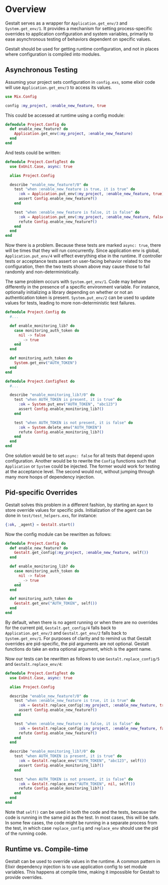 Overview
========

Gestalt serves as a wrapper for `Application.get_env/3` and `System.get_env/1`. It provides a mechanism for setting
process-specific overrides to application configuration and system variables, primarily to ease asynchronous testing of
behaviors dependent on specific values.

Gestalt should be used for getting runtime configuration, and not in places where configuration is compiled into
modules.


## Asynchronous Testing

Assuming your project sets configuration in `config.exs`, some elixir code will use `Application.get_env/3` to access
its values.

```elixir
use Mix.Config

config :my_project, :enable_new_feature, true
```

This could be accessed at runtime using a config module:

```elixir
defmodule Project.Config do
  def enable_new_feature? do
    Application.get_env(:my_project, :enable_new_feature)
  end
end
```

And tests could be written:

```elixir
defmodule Project.ConfigTest do
  use ExUnit.Case, async: true

  alias Project.Config

  describe "enable_new_feature?/0" do
    test "when :enable_new_feature is true, it is true" do
      :ok = Application.put_env(:my_project, :enable_new_feature, true)
      assert Config.enable_new_feature?()
    end

    test "when :enable_new_feature is false, it is false" do
      :ok = Application.put_env(:my_project, :enable_new_feature, false)
      refute Config.enable_new_feature?()
    end
  end
end
```

Now there is a problem. Because these tests are marked `async: true`, there will be times that they will run
concurrently. Since application env is global, `Application.put_env/4` will effect everything else in the runtime. If
controller tests or acceptance tests assert on user-facing behavior related to the configuration, then the two tests
shown above may cause those to fail randomly and non-deterministically.

The same problem occurs with `System.get_env/1`. Code may behave differently in the presence of a specific environment
variable. For instance, optionally initializing a library depending on whether or not an authentication token is
present. `System.put_env/2` can be used to update values for tests, leading to more non-deterministic test failures.

```elixir
defmodule Project.Config do
  #...

  def enable_monitoring_lib? do
    case monitoring_auth_token do
      nil -> false
      _ -> true
    end
  end

  def monitoring_auth_token do
    System.get_env("AUTH_TOKEN")
  end
end
```

```elixir
defmodule Project.ConfigTest do
  #...

  describe "enable_monitoring_lib?/0" do
    test "when AUTH_TOKEN is present, it is true" do
      :ok = System.put_env("AUTH_TOKEN", "abc123")
      assert Config.enable_monitoring_lib?()
    end

    test "when AUTH_TOKEN is not present, it is false" do
      :ok = System.delete_env("AUTH_TOKEN")
      refute Config.enable_monitoring_lib?()
    end
  end
end
```

One solution would be to set `async: false` for all tests that depend upon configuration. Another would be to rewrite
the `Config` functions such that `Application` or `System` could be injected. The former would work for testing at the
acceptance level. The second would not, without jumping through many more hoops of dependency injection.


## Pid-specific Overrides

Gestalt solves this problem in a different fashion, by starting an `Agent` to store override values for specific pids.
Initialization of the agent can be done in `test/test_helpers.exs`, for instance:

```elixir
{:ok, _agent} = Gestalt.start()
```

Now the config module can be rewritten as follows:

```elixir
defmodule Project.Config do
  def enable_new_feature? do
    Gestalt.get_config(:my_project, :enable_new_feature, self())
  end

  def enable_monitoring_lib? do
    case monitoring_auth_token do
      nil -> false
      _ -> true
    end
  end

  def monitoring_auth_token do
    Gestalt.get_env("AUTH_TOKEN", self())
  end
end
```

By default, when there is no agent running or when there are no overrides for the current pid, `Gestalt.get_config/4`
falls back to `Application.get_env/3` and `Gestalt.get_env/2` falls back to `System.get_env/1`. For purposes of clarity
and to remind us that Gestalt overrides are pid-specific, the pid arguments are not optional. Gestalt functions do take
an extra optional argument, which is the agent name.

Now our tests can be rewritten as follows to use `Gestalt.replace_config/5` and `Gestalt.replace_env/4`:

```elixir
defmodule Project.ConfigTest do
  use ExUnit.Case, async: true

  alias Project.Config

  describe "enable_new_feature?/0" do
    test "when :enable_new_feature is true, it is true" do
      :ok = Gestalt.replace_config(:my_project, :enable_new_feature, true, self())
      assert Config.enable_new_feature?()
    end

    test "when :enable_new_feature is false, it is false" do
      :ok = Gestalt.replace_config(:my_project, :enable_new_feature, false, self())
      refute Config.enable_new_feature?()
    end
  end

  describe "enable_monitoring_lib?/0" do
    test "when AUTH_TOKEN is present, it is true" do
      :ok = Gestalt.replace_env("AUTH_TOKEN", "abc123", self())
      assert Config.enable_monitoring_lib?()
    end

    test "when AUTH_TOKEN is not present, it is false" do
      :ok = Gestalt.replace_env("AUTH_TOKEN", nil, self())
      refute Config.enable_monitoring_lib?()
    end
  end
end
```

Note that `self()` can be used in both the code and the tests, because the code is running in the same pid as the test.
In most cases, this will be safe. In some few cases, the code might be running in a separate process from the test, in
which case `replace_config` and `replace_env` should use the pid of the running code.


## Runtime vs. Compile-time

Gestalt can be used to override values in the runtime. A common pattern in Elixir dependency injection is to use
application config to set module variables. This happens at compile time, making it impossible for Gestalt to
provide overrides.
